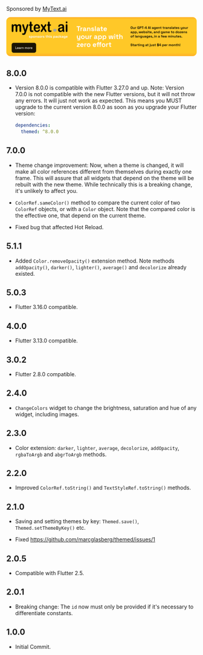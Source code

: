 Sponsored by [MyText.ai](https://mytext.ai)

[![](./example/SponsoredByMyTextAi.png)](https://mytext.ai)

## 8.0.0

* Version 8.0.0 is compatible with Flutter 3.27.0 and up. Note: Version 7.0.0 is not
  compatible with the new Flutter versions, but it will not throw any errors. It will
  just not work as expected. This means you MUST upgrade to the current version 8.0.0 as
  soon as you upgrade your Flutter version:

  ```yaml
  dependencies:
    themed: ^8.0.0
  ``` 

## 7.0.0

* Theme change improvement: Now, when a theme is changed, it will make all color
  references different from themselves during exactly one frame. This will assure
  that all widgets that depend on the theme will be rebuilt with the new theme.
  While technically this is a breaking change, it's unlikely to affect you.

* `ColorRef.sameColor()` method to compare the current color of two `ColorRef` objects,
  or with a `Color` object. Note that the compared color is the effective one, that
  depend on the current theme.

* Fixed bug that affected Hot Reload.

## 5.1.1

* Added `Color.removeOpacity()` extension method.
  Note methods `addOpacity()`, `darker()`, `lighter()`, `average()` and `decolorize`
  already existed.

## 5.0.3

* Flutter 3.16.0 compatible.

## 4.0.0

* Flutter 3.13.0 compatible.

## 3.0.2

* Flutter 2.8.0 compatible.

## 2.4.0

* `ChangeColors` widget to change the brightness, saturation and hue of any widget,
  including images.

## 2.3.0

* Color extension: `darker`, `lighter`, `average`, `decolorize`, `addOpacity`,
  `rgbaToArgb` and `abgrToArgb` methods.

## 2.2.0

* Improved `ColorRef.toString()` and `TextStyleRef.toString()` methods.

## 2.1.0

* Saving and setting themes by key: `Themed.save()`, `Themed.setThemeByKey()` etc.

* Fixed https://github.com/marcglasberg/themed/issues/1

## 2.0.5

* Compatible with Flutter 2.5.

## 2.0.1

* Breaking change: The `id` now must only be provided if it's necessary to differentiate
  constants.

## 1.0.0

* Initial Commit.
